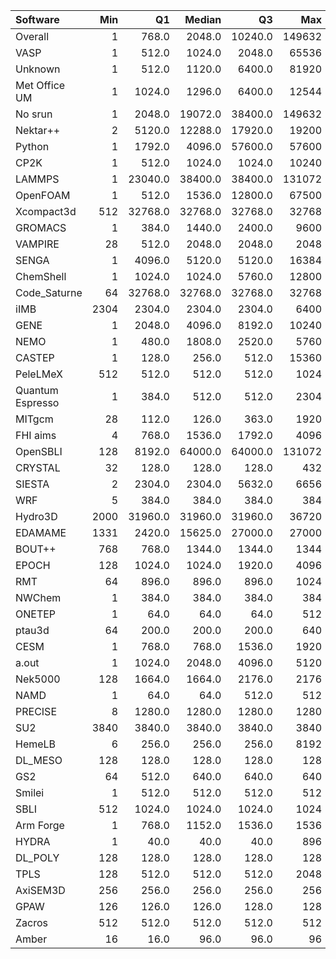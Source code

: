 | Software         |   Min |      Q1 |   Median |      Q3 |    Max |    Jobs |     Nodeh |   PercentUse |   Users |   Projects |
|:-----------------|------:|--------:|---------:|--------:|-------:|--------:|----------:|-------------:|--------:|-----------:|
| Overall          |     1 |   768.0 |   2048.0 | 10240.0 | 149632 | 1539556 | 3931214.3 |        100.0 |     863 |        124 |
| VASP             |     1 |   512.0 |   1024.0 |  2048.0 |  65536 |  112884 |  653634.0 |         16.6 |     136 |         13 |
| Unknown          |     1 |   512.0 |   1120.0 |  6400.0 |  81920 | 1128654 |  513706.7 |         13.1 |     407 |         94 |
| Met Office UM    |     1 |  1024.0 |   1296.0 |  6400.0 |  12544 |   27128 |  475918.9 |         12.1 |      45 |          6 |
| No srun          |     1 |  2048.0 |  19072.0 | 38400.0 | 149632 |   55070 |  432939.2 |         11.0 |     630 |         95 |
| Nektar++         |     2 |  5120.0 |  12288.0 | 17920.0 |  19200 |     692 |  203418.2 |          5.2 |      10 |          3 |
| Python           |     1 |  1792.0 |   4096.0 | 57600.0 |  57600 |    9878 |  187894.4 |          4.8 |      48 |         21 |
| CP2K             |     1 |   512.0 |   1024.0 |  1024.0 |  10240 |   40450 |  182914.7 |          4.7 |      45 |          8 |
| LAMMPS           |     1 | 23040.0 |  38400.0 | 38400.0 | 131072 |    4167 |  163508.6 |          4.2 |      39 |         13 |
| OpenFOAM         |     1 |   512.0 |   1536.0 | 12800.0 |  67500 |    2672 |  124758.6 |          3.2 |      58 |         22 |
| Xcompact3d       |   512 | 32768.0 |  32768.0 | 32768.0 |  32768 |     561 |  112530.3 |          2.9 |       8 |          4 |
| GROMACS          |     1 |   384.0 |   1440.0 |  2400.0 |   9600 |   48131 |  102238.8 |          2.6 |      36 |          6 |
| VAMPIRE          |    28 |   512.0 |   2048.0 |  2048.0 |   2048 |    4389 |   98302.7 |          2.5 |       8 |          3 |
| SENGA            |     1 |  4096.0 |   5120.0 |  5120.0 |  16384 |     422 |   83892.7 |          2.1 |       8 |          6 |
| ChemShell        |     1 |  1024.0 |   1024.0 |  5760.0 |  12800 |    1250 |   74051.1 |          1.9 |      12 |          4 |
| Code_Saturne     |    64 | 32768.0 |  32768.0 | 32768.0 |  32768 |      93 |   67426.1 |          1.7 |       6 |          4 |
| iIMB             |  2304 |  2304.0 |   2304.0 |  2304.0 |   6400 |     195 |   59888.7 |          1.5 |       2 |          2 |
| GENE             |     1 |  2048.0 |   4096.0 |  8192.0 |  10240 |     508 |   51651.7 |          1.3 |      12 |          3 |
| NEMO             |     1 |   480.0 |   1808.0 |  2520.0 |   5760 |    5560 |   39479.5 |          1.0 |      20 |          2 |
| CASTEP           |     1 |   128.0 |    256.0 |   512.0 |  15360 |   48081 |   38076.5 |          1.0 |      45 |          6 |
| PeleLMeX         |   512 |   512.0 |    512.0 |   512.0 |   1024 |     508 |   33474.0 |          0.9 |       2 |          1 |
| Quantum Espresso |     1 |   384.0 |    512.0 |   512.0 |   2304 |    4319 |   26183.5 |          0.7 |      27 |          7 |
| MITgcm           |    28 |   112.0 |    126.0 |   363.0 |   1920 |   28743 |   25468.9 |          0.6 |      12 |          3 |
| FHI aims         |     4 |   768.0 |   1536.0 |  1792.0 |   4096 |    7418 |   24462.3 |          0.6 |      19 |          3 |
| OpenSBLI         |   128 |  8192.0 |  64000.0 | 64000.0 | 131072 |      58 |   21938.6 |          0.6 |       3 |          2 |
| CRYSTAL          |    32 |   128.0 |    128.0 |   128.0 |    432 |    1021 |   19025.2 |          0.5 |       4 |          1 |
| SIESTA           |     2 |  2304.0 |   2304.0 |  5632.0 |   6656 |     425 |   16084.1 |          0.4 |       3 |          2 |
| WRF              |     5 |   384.0 |    384.0 |   384.0 |    384 |     445 |   15864.8 |          0.4 |       3 |          2 |
| Hydro3D          |  2000 | 31960.0 |  31960.0 | 31960.0 |  36720 |      20 |   13861.5 |          0.4 |       2 |          1 |
| EDAMAME          |  1331 |  2420.0 |  15625.0 | 27000.0 |  27000 |      42 |   10359.8 |          0.3 |       2 |          1 |
| BOUT++           |   768 |   768.0 |   1344.0 |  1344.0 |   1344 |      70 |   10183.2 |          0.3 |       1 |          1 |
| EPOCH            |   128 |  1024.0 |   1024.0 |  1920.0 |   4096 |     278 |    8083.6 |          0.2 |       6 |          1 |
| RMT              |    64 |   896.0 |    896.0 |   896.0 |   1024 |     102 |    7991.1 |          0.2 |       3 |          1 |
| NWChem           |     1 |   384.0 |    384.0 |   384.0 |    384 |    2301 |    7336.0 |          0.2 |       6 |          3 |
| ONETEP           |     1 |    64.0 |     64.0 |    64.0 |    512 |     483 |    4839.6 |          0.1 |       6 |          1 |
| ptau3d           |    64 |   200.0 |    200.0 |   200.0 |    640 |      45 |    4788.5 |          0.1 |       2 |          2 |
| CESM             |     1 |   768.0 |    768.0 |  1536.0 |   1920 |     426 |    4651.9 |          0.1 |      10 |          2 |
| a.out            |     1 |  1024.0 |   2048.0 |  4096.0 |   5120 |     802 |    3240.9 |          0.1 |      18 |          8 |
| Nek5000          |   128 |  1664.0 |   1664.0 |  2176.0 |   2176 |      35 |    2340.9 |          0.1 |       2 |          2 |
| NAMD             |     1 |    64.0 |     64.0 |   512.0 |    512 |     214 |    1344.9 |          0.0 |       6 |          4 |
| PRECISE          |     8 |  1280.0 |   1280.0 |  1280.0 |   1280 |      20 |    1166.9 |          0.0 |       2 |          2 |
| SU2              |  3840 |  3840.0 |   3840.0 |  3840.0 |   3840 |       1 |     720.3 |          0.0 |       1 |          1 |
| HemeLB           |     6 |   256.0 |    256.0 |   256.0 |   8192 |      74 |     577.7 |          0.0 |       2 |          2 |
| DL_MESO          |   128 |   128.0 |    128.0 |   128.0 |    128 |      17 |     290.4 |          0.0 |       1 |          1 |
| GS2              |    64 |   512.0 |    640.0 |   640.0 |    640 |     368 |     279.6 |          0.0 |       2 |          1 |
| Smilei           |     1 |   512.0 |    512.0 |   512.0 |    512 |     168 |     229.4 |          0.0 |       3 |          1 |
| SBLI             |   512 |  1024.0 |   1024.0 |  1024.0 |   1024 |      60 |      82.1 |          0.0 |       1 |          1 |
| Arm Forge        |     1 |   768.0 |   1152.0 |  1536.0 |   1536 |     114 |      35.5 |          0.0 |       7 |          6 |
| HYDRA            |     1 |    40.0 |     40.0 |    40.0 |    896 |     103 |      27.2 |          0.0 |       6 |          4 |
| DL_POLY          |   128 |   128.0 |    128.0 |   128.0 |    128 |      17 |      17.2 |          0.0 |       1 |          1 |
| TPLS             |   128 |   512.0 |    512.0 |   512.0 |   2048 |      37 |      16.8 |          0.0 |       2 |          1 |
| AxiSEM3D         |   256 |   256.0 |    256.0 |   256.0 |    256 |      29 |      16.2 |          0.0 |       1 |          1 |
| GPAW             |   126 |   126.0 |    126.0 |   128.0 |    128 |       3 |       0.3 |          0.0 |       1 |          1 |
| Zacros           |   512 |   512.0 |    512.0 |   512.0 |    512 |       3 |       0.1 |          0.0 |       1 |          1 |
| Amber            |    16 |    16.0 |     96.0 |    96.0 |     96 |       2 |       0.0 |          0.0 |       1 |          1 |